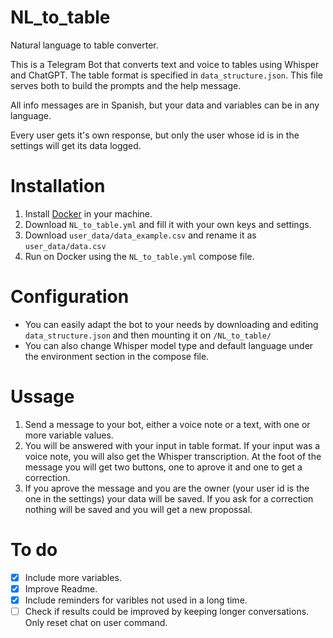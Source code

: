 # NL_to_table
Natural language to table converter.

This is a Telegram Bot that converts text and voice to tables using Whisper and ChatGPT. The table format is specified in `data_structure.json`. This file serves both to build the prompts and the help message.

All info messages are in Spanish, but your data and variables can be in any language.

Every user gets it's own response, but only the user whose id is in the settings will get its data logged.

# Installation
1. Install [Docker](https://www.docker.com) in your machine.
2. Download `NL_to_table.yml` and fill it with your own keys and settings.
3. Download `user_data/data_example.csv` and rename it as `user_data/data.csv`
4. Run on Docker using the `NL_to_table.yml` compose file.

# Configuration
- You can easily adapt the bot to your needs by downloading and editing `data_structure.json` and then mounting it on `/NL_to_table/`  
- You can also change Whisper model type and default language under the environment section in the compose file.

# Ussage
1. Send a message to your bot, either a voice note or a text, with one or more variable values.
2. You will be answered with your input in table format. If your input was a voice note, you will also get the Whisper transcription. At the foot of the message you will get two buttons, one to aprove it and one to get a correction.
3. If you aprove the message and you are the owner (your user id is the one in the settings) your data will be saved. If you ask for a correction nothing will be saved and you will get a new propossal.



# To do
- [x] Include more variables.
- [X] Improve Readme.
- [x] Include reminders for varibles not used in a long time.
- [ ] Check if results could be improved by keeping longer conversations. Only reset chat on user command.
